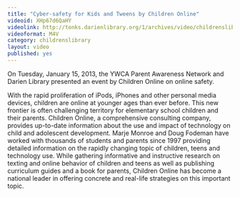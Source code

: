 ```yaml
---
title: "Cyber-safety for Kids and Tweens by Children Online"
videoid: XHp67d6QaHY
videolink: http://tonks.darienlibrary.org/1/archives/video/childrenslibrary/20130115_cybersafety_kids_tweens.m4v
videoformat: M4V
category: childrenslibrary
layout: video
published: yes
---
```


On Tuesday, January 15, 2013, the YWCA Parent Awareness Network and Darien Library presented an event by Children Online on online safety. 

With the rapid proliferation of iPods, iPhones and other personal media devices, children are online at younger ages than ever before. This new frontier is often challenging territory for elementary school children and their parents. Children Online, a comprehensive consulting company, provides up-to-date information about the use and impact of technology on child and adolescent development. Marje Monroe and Doug Fodeman have worked with thousands of students and parents since 1997 providing detailed information on the rapidly changing topic of children, teens and technology use. While gathering informative and instructive research on texting and online behavior of children and teens as well as publishing curriculum guides and a book for parents, Children Online has become a national leader in offering concrete and real-life strategies on this important topic.